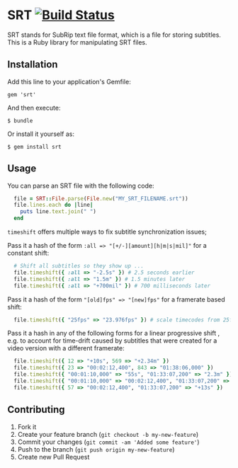 # SRT [![Build Status](https://travis-ci.org/cpetersen/srt.png?branch=master)](https://travis-ci.org/cpetersen/srt)

SRT stands for SubRip text file format, which is a file for storing subtitles. This is a Ruby library for manipulating SRT files. 

## Installation

Add this line to your application's Gemfile:

    gem 'srt'

And then execute:

    $ bundle
    
Or install it yourself as:

    $ gem install srt

## Usage

You can parse an SRT file with the following code:

```ruby
  file = SRT::File.parse(File.new("MY_SRT_FILENAME.srt"))
  file.lines.each do |line|
    puts line.text.join(" ")
  end
```

`timeshift` offers multiple ways to fix subtitle synchronization issues;  

Pass it a hash of the form `:all => "[+/-][amount][h|m|s|mil]"` for a constant shift:

```ruby
  # Shift all subtitles so they show up ...
  file.timeshift({ :all => "-2.5s" }) # 2.5 seconds earlier
  file.timeshift({ :all => "1.5m" }) # 1.5 minutes later  
  file.timeshift({ :all => "+700mil" }) # 700 milliseconds later    
```
Pass it a hash of the form `"[old]fps" => "[new]fps"` for a framerate based shift:

```ruby
  file.timeshift({ "25fps" => "23.976fps" }) # scale timecodes from 25fps to 23.976fps
```
Pass it a hash in any of the following forms for a linear progressive shift , e.g. to account for time-drift caused by subtitles that were created for a video version with a different framerate:

```ruby
  file.timeshift({ 12 => "+10s", 569 => "+2.34m" })
  file.timeshift({ 23 => "00:02:12,400", 843 => "01:38:06,000" }) 
  file.timeshift({ "00:01:10,000" => "55s", "01:33:07,200" => "2.3m" })
  file.timeshift({ "00:01:10,000" => "00:02:12,400", "01:33:07,200" => "01:38:06,000" })
  file.timeshift({ 57 => "00:02:12,400", "01:33:07,200" => "+13s" })
```

## Contributing

1. Fork it
2. Create your feature branch (`git checkout -b my-new-feature`)
3. Commit your changes (`git commit -am 'Added some feature'`)
4. Push to the branch (`git push origin my-new-feature`)
5. Create new Pull Request
